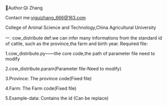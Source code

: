 👩Author:Qi Zhang

Contact me:yiguizhang_666@163.com

College of Animal Science and Technology,China Agricultural University


一. cow_distribute
def:we can infer many informations from the standard id of cattle, such as the province,tha farm and birth year.
Required file:

1.cow_distribute.py——the core code,the path of parameter file need to modify

2.cow_distribute.param(Parameter file-Need to modify) 

3.Province: The province code(Fixed file)

4.Farm: The Farm code(Fixed file)

5.Example-data: Contains the id (Can be replace)
